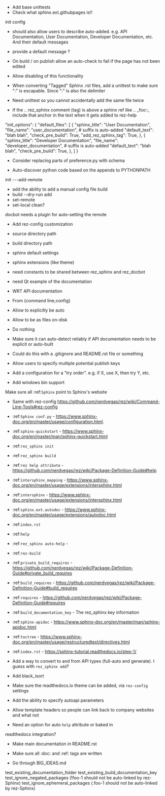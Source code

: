 - Add base unittests
- Check what sphinx.ext.githubpages is!!

init config
 - should also allow users to describe auto-added. e.g. API Documentation, User Documentation, Developer Documentation, etc. And their default messages
  - provide a default message ?
  - On build / on publish allow an auto-check to fail if the page has not been edited
  - Allow disabling of this functionality

- When converting "Tagged" Sphinx .rst files, add a unittest to make sure ":" is escapable. Since ":" is also the delimiter
- Need unittest so you cannot accidentally add the same file twice
- If the .. rez_sphinx comment (tag) is above a sphinx ref like .. _foo::, include that anchor in the text when it gets added to rez-help


"init_options": {
	"default_files": [
		{
			"sphinx_title": "User Documentation",
			"file_name": "user_documentation",  # suffix is auto-added
			"default_text": "blah blah",
			"check_pre_build": True,
			"add_rez_sphinx_tag": True,
		},
		{
			"sphinx_title": "Developer Documentation",
			"file_name": "developer_documentation",  # suffix is auto-added
			"default_text": "blah blah",
			"check_pre_build": True,
		},
	]
}


- Consider replacing parts of preference.py with schema


- Auto-discover python code based on the appends to PYTHONPATH

init
 ---add-remote
 - add the ability to add a manual config file
build
 - build --dry-run
add
 - set-remote
 - set-local
clean?

docbot needs a plugin for auto-setting the remote

- Add rez-config customization
 - source directory path
 - build directory path
 - sphinx default settings
 - sphinx extensions (like theme)

- need constants to be shared between rez_sphinx and rez_docbot
- need Qt example of the documentation
- WRT API documentation
 - From {command line,config}
  - Allow to explicitly be auto
  - Allow to be as files on-disk
  - Do nothing
 - Make sure it can auto-detect reliably if API documentation needs to be explicit or auto-built
  - Could do this with a .gitignore and README.rst file or something


- Allow users to specify multiple potential publish keys
 - Add a configuration for a "try order". e.g. if X, use X, then try Y, etc.

- Add windows bin support

Make sure all :ref:`Sphinx` point to Sphinx's website
 - Same with rez-config https://github.com/nerdvegas/rez/wiki/Command-Line-Tools#rez-config
 - :ref:`Sphinx conf.py` - https://www.sphinx-doc.org/en/master/usage/configuration.html.
 - :ref:`sphinx-quickstart` - https://www.sphinx-doc.org/en/master/man/sphinx-quickstart.html
 - :ref:`rez_sphinx init`
 - :ref:`rez_sphinx build`
 - :ref:`rez help attribute` - https://github.com/nerdvegas/rez/wiki/Package-Definition-Guide#help
 - :ref:`intersphinx_mapping` - https://www.sphinx-doc.org/en/master/usage/extensions/intersphinx.html
 - :ref:`intersphinx` - https://www.sphinx-doc.org/en/master/usage/extensions/intersphinx.html
 - :ref:`sphinx.ext.autodoc` - https://www.sphinx-doc.org/en/master/usage/extensions/autodoc.html
 - :ref:`index.rst`
 - :ref:`help`
 - :ref:`rez_sphinx auto-help` - 
 - :ref:`rez-build`
 - :ref:`private_build_requires` - https://github.com/nerdvegas/rez/wiki/Package-Definition-Guide#private_build_requires
 - :ref:`build_requires` - https://github.com/nerdvegas/rez/wiki/Package-Definition-Guide#build_requires
 - :ref:`requires` - https://github.com/nerdvegas/rez/wiki/Package-Definition-Guide#requires
 - :ref:`build_documentation_key` - The rez_sphinx key information
 - :ref:`sphinx-apidoc` - https://www.sphinx-doc.org/en/master/man/sphinx-apidoc.html
 - :ref:`toctree` - https://www.sphinx-doc.org/en/master/usage/restructuredtext/directives.html
 - :ref:`index.rst` - https://sphinx-tutorial.readthedocs.io/step-1/

- Add a way to convert to and from API types (full-auto and generate). I guess with ``rez_sphinx add``?

- Add black_isort

- Make sure the readthedocs.io theme can be added, via ``rez-config`` settings

- Add the ability to specify autoapi parameters

- Allow template headers so people can link back to company websites and what not
- Need an option for auto ``help`` attribute or baked in

readthedocs integration?

- Make main documentation in README.rst

- Make sure all :doc: and :ref: tags are written

- Go through BIG_IDEAS.md


test_existing_documentation_folder
test_existing_build_documentation_key
test_ignore_negated_packages (!foo-1 should not be auto-linked by rez-Sphinx)
test_ignore_ephemeral_packages (.foo-1 should not be auto-linked by rez-Sphinx)
